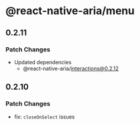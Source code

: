 # @react-native-aria/menu

## 0.2.11

### Patch Changes

- Updated dependencies
  - @react-native-aria/interactions@0.2.12

## 0.2.10

### Patch Changes

- fix: `closeOnSelect` issues
